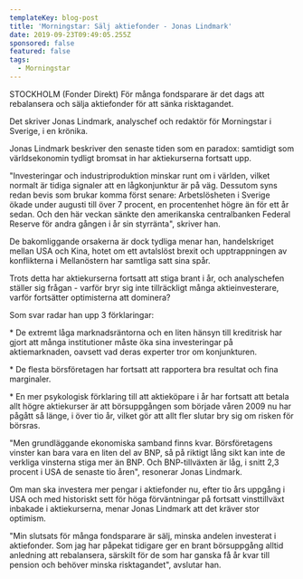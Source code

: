 ```yaml
---
templateKey: blog-post
title: 'Morningstar: Sälj aktiefonder - Jonas Lindmark'
date: 2019-09-23T09:49:05.255Z
sponsored: false
featured: false
tags:
  - Morningstar
---
```

STOCKHOLM (Fonder Direkt) För många fondsparare är det dags att rebalansera och sälja aktiefonder för att sänka risktagandet.



Det skriver Jonas Lindmark, analyschef och redaktör för Morningstar i Sverige, i en krönika.



Jonas Lindmark beskriver den senaste tiden som en paradox: samtidigt som världsekonomin tydligt bromsat in har aktiekurserna fortsatt upp.



"Investeringar och industriproduktion minskar runt om i världen, vilket normalt är tidiga signaler att en lågkonjunktur är på väg. Dessutom syns redan bevis som brukar komma först senare: Arbetslösheten i Sverige ökade under augusti till över 7 procent, en procentenhet högre än för ett år sedan. Och den här veckan sänkte den amerikanska centralbanken Federal Reserve för andra gången i år sin styrränta", skriver han.



De bakomliggande orsakerna är dock tydliga menar han, handelskriget mellan USA och Kina, hotet om ett avtalslöst brexit och upptrappningen av konflikterna i Mellanöstern har samtliga satt sina spår.



Trots detta har aktiekurserna fortsatt att stiga brant i år, och analyschefen ställer sig frågan - varför bryr sig inte tillräckligt många aktieinvesterare, varför fortsätter optimisterna att dominera?



Som svar radar han upp 3 förklaringar:

\* De extremt låga marknadsräntorna och en liten hänsyn till kreditrisk har gjort att många institutioner måste öka sina investeringar på aktiemarknaden, oavsett vad deras experter tror om konjunkturen.



\* De flesta börsföretagen har fortsatt att rapportera bra resultat och fina marginaler.



\* En mer psykologisk förklaring till att aktieköpare i år har fortsatt att betala allt högre aktiekurser är att börsuppgången som började våren 2009 nu har pågått så länge, i över tio år, vilket gör att allt fler slutar bry sig om risken för börsras.



"Men grundläggande ekonomiska samband finns kvar. Börsföretagens vinster kan bara vara en liten del av BNP, så på riktigt lång sikt kan inte de verkliga vinsterna stiga mer än BNP. Och BNP-tillväxten är låg, i snitt 2,3 procent i USA de senaste tio åren", resonerar Jonas Lindmark.



Om man ska investera mer pengar i aktiefonder nu, efter tio års uppgång i USA och med historiskt sett för höga förväntningar på fortsatt vinsttillväxt inbakade i aktiekurserna, menar Jonas Lindmark att det kräver stor optimism.



"Min slutsats för många fondsparare är sälj, minska andelen investerat i aktiefonder. Som jag har påpekat tidigare ger en brant börsuppgång alltid anledning att rebalansera, särskilt för de som har ganska få år kvar till pension och behöver minska risktagandet", avslutar han.

